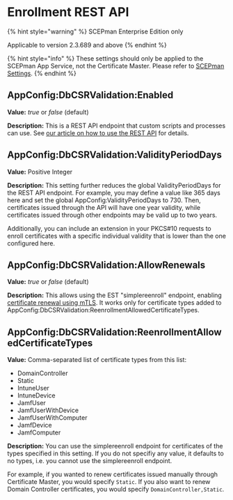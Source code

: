 # Enrollment REST API

{% hint style="warning" %}
SCEPman Enterprise Edition only

Applicable to version 2.3.689 and above
{% endhint %}

{% hint style="info" %}
These settings should only be applied to the SCEPman App Service, not the Certificate Master. Please refer to [SCEPman Settings](./).
{% endhint %}

## AppConfig:DbCSRValidation:Enabled

**Value:** _true_ or _false_ (default)

**Description:** This is a REST API endpoint that custom scripts and processes can use. See [our article on how to use the REST API](../../certificate-management/api-certificates/) for details.

## AppConfig:DbCSRValidation:ValidityPeriodDays

**Value:** Positive Integer

**Description:** This setting further reduces the global ValidityPeriodDays for the REST API endpoint. For example, you may define a value like 365 days here and set the global AppConfig:ValidityPeriodDays to 730. Then, certificates issued through the API will have one year validity, while certificates issued through other endpoints may be valid up to two years.

Additionally, you can include an extension in your PKCS#10 requests to enroll certificates with a specific individual validity that is lower than the one configured here.

## AppConfig:DbCSRValidation:AllowRenewals

**Value:** _true_ or _false_ (default)

**Description:** This allows using the EST "simplereenroll" endpoint, enabling [certificate renewal using mTLS](https://docs.scepman.com/certificate-deployment/api-certificates/api-enrollment#id-2.-app-service-settings). It works only for certificate types added to AppConfig:DbCSRValidation:ReenrollmentAllowedCertificateTypes.

## AppConfig:DbCSRValidation:ReenrollmentAllowedCertificateTypes

**Value:** Comma-separated list of certificate types from this list:

* DomainController
* Static
* IntuneUser
* IntuneDevice
* JamfUser
* JamfUserWithDevice
* JamfUserWithComputer
* JamfDevice
* JamfComputer

**Description:** You can use the simplereenroll endpoint for certificates of the types specified in this setting. If you do not specifiy any value, it defaults to no types, i.e. you cannot use the simplereenroll endpoint.

For example, if you wanted to renew certificates issued manually through Certificate Master, you would specify `Static`. If you also want to renew Domain Controller certificates, you would specify `DomainController,Static`.
